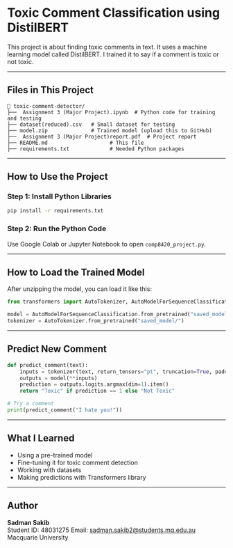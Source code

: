 
# Toxic Comment Classification using DistilBERT


This project is about finding toxic comments in text. It uses a machine learning model called DistilBERT. I trained it to say if a comment is toxic or not toxic.

---

## Files in This Project

```
📂 toxic-comment-detector/
├──  Assignment 3 (Major Project).ipynb  # Python code for training and testing
├── dataset(reduced).csv   # Small dataset for testing
├── model.zip              # Trained model (upload this to GitHub)
├──  Assignment 3 (Major Project)report.pdf  # Project report
├── README.md                    # This file
├── requirements.txt             # Needed Python packages
```

---

## How to Use the Project

### Step 1: Install Python Libraries

```bash
pip install -r requirements.txt
```

### Step 2: Run the Python Code

Use Google Colab or Jupyter Notebook to open `comp8420_project.py`.

---

## How to Load the Trained Model

After unzipping the model, you can load it like this:

```python
from transformers import AutoTokenizer, AutoModelForSequenceClassification

model = AutoModelForSequenceClassification.from_pretrained("saved_model/")
tokenizer = AutoTokenizer.from_pretrained("saved_model/")
```

---

## Predict New Comment

```python
def predict_comment(text):
    inputs = tokenizer(text, return_tensors="pt", truncation=True, padding=True)
    outputs = model(**inputs)
    prediction = outputs.logits.argmax(dim=1).item()
    return "Toxic" if prediction == 1 else "Not Toxic"

# Try a comment
print(predict_comment("I hate you!"))
```

---

## What I Learned

- Using a pre-trained model
- Fine-tuning it for toxic comment detection
- Working with datasets
- Making predictions with Transformers library

---

## Author

**Sadman Sakib**  
Student ID: 48031275
Email: sadman.sakib2@students.mq.edu.au  
Macquarie University
